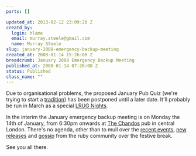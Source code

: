 ```yaml
--- 
parts: []

updated_at: 2013-02-12 23:09:20 Z
creatd_by: 
  login: hlame
  email: murray.steele@gmail.com
  name: Murray Steele
slug: january-2008-emergency-backup-meeting
created_at: 2008-01-14 15:26:08 Z
breadcrumb: January 2008 Emergency Backup Meeting
published_at: 2008-01-14 07:26:08 Z
status: Published
class_name: ""
---
```


Due to organisational problems, the proposed January Pub Quiz (we're trying to start a [tradition](/meetings/2006/12/07/january-2007-pub-quiz-meeting/)) has been postponed until a later date.  It'll probably be run in March as a special [LRUG Nights](/nights/).

In the interim the January emergency backup meeting is on Monday the 14th of January, from 6:30pm onwards at [The Chandos](http://fancyapint.com/pubs/pub1054.html) pub in central London.  There's no agenda, other than to mull over the [recent events](http://www.ruby-lang.org/en/news/2007/12/25/ruby-1-9-0-released/), [new releases](http://www.ruby-forum.com/search?query=ANN&forums%5B%5D=4&forums%5B%5D=3&max_age=1+month) and [gossip](http://zedshaw.com/rants/rails_is_a_ghetto.html) from the ruby community over the festive break.

See you all there.


